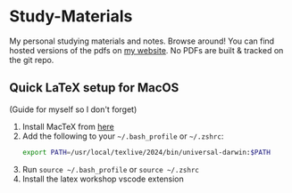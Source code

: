 # Study-Materials

My personal studying materials and notes. Browse around! You can find hosted versions of the pdfs on [my website](https://jaxtam.dev/notes/). No PDFs are built & tracked on the git repo.

## Quick LaTeX setup for MacOS

(Guide for myself so I don't forget)

1. Install MacTeX from [here](https://tug.org/mactex/)
2. Add the following to your `~/.bash_profile` or `~/.zshrc`:
   ```bash
   export PATH=/usr/local/texlive/2024/bin/universal-darwin:$PATH
   ```
3. Run `source ~/.bash_profile` or `source ~/.zshrc`
4. Install the latex workshop vscode extension
